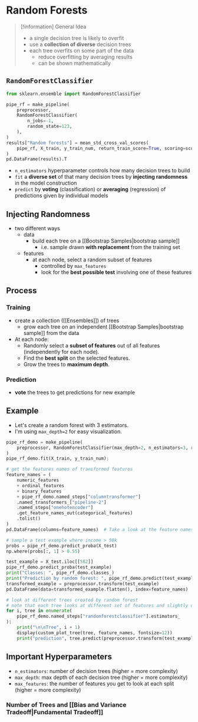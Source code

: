 # Random Forests
> [!information] General Idea
> - a single decision tree is likely to overfit
> - use a **collection of diverse** decision trees
> - each tree overfits on some part of the data 
> 	- reduce overfitting by averaging results
> 	- can be shown mathematically

## `RandomForestClassifier`
```python
from sklearn.ensemble import RandomForestClassifier

pipe_rf = make_pipeline(
    preprocessor,
    RandomForestClassifier(
        n_jobs=-1,
        random_state=123,
    ),
)
results["Random forests"] = mean_std_cross_val_scores(
    pipe_rf, X_train, y_train_num, return_train_score=True, scoring=scoring_metric
)
pd.DataFrame(results).T
```
- `n_estimators` hyperparameter controls how many decision trees to build
- `fit` a **diverse set** of that many decision trees by **injecting randomness** in the model construction
- `predict` by **voting** (classification) or **averaging** (regression) of predictions given by individual models
## Injecting Randomness
- two different ways
	- data
		- build each tree on a [[Bootstrap Samples|bootstrap sample]]
			- i.e. sample drawn **with replacement** from the training set
	- features
		- at each node, select a random subset of features
			- controlled by `max_features`
			- look for the **best possible test** involving one of these features


## Process
### Training
- create a collection ([[Ensembles]]) of trees
	- grow each tree on an independent [[Bootstrap Samples|bootstrap sample]] from the data
- At each node:
    - Randomly select a **subset of features** out of all features (independently for each node).
    - Find the **best split** on the selected features.
    - Grow the trees to **maximum depth**.
### Prediction
- **vote** the trees to get predictions for new example

## Example
- Let's create a random forest with 3 estimators. 
- I'm using `max_depth=2` for easy visualization. 
```python
pipe_rf_demo = make_pipeline(
    preprocessor, RandomForestClassifier(max_depth=2, n_estimators=3, random_state=123)
)
pipe_rf_demo.fit(X_train, y_train_num);

# get the features names of transformed features
feature_names = (
    numeric_features
    + ordinal_features
    + binary_features
    + pipe_rf_demo.named_steps["columntransformer"]
    .named_transformers_["pipeline-2"]
    .named_steps["onehotencoder"]
    .get_feature_names_out(categorical_features)
    .tolist()
)
pd.DataFrame(columns=feature_names)  # Take a look at the feature names

# sample a test example where income > 50k
probs = pipe_rf_demo.predict_proba(X_test)
np.where(probs[:, 1] > 0.55)

test_example = X_test.iloc[[582]]
pipe_rf_demo.predict_proba(test_example)
print("Classes: ", pipe_rf_demo.classes_)
print("Prediction by random forest: ", pipe_rf_demo.predict(test_example))
transformed_example = preprocessor.transform(test_example)
pd.DataFrame(data=transformed_example.flatten(), index=feature_names)

# look at different trees created by random forest
# note that each tree looks at different set of features and slightly different data
for i, tree in enumerate(
    pipe_rf_demo.named_steps["randomforestclassifier"].estimators_
):
    print("\n\nTree", i + 1)
    display(custom_plot_tree(tree, feature_names, fontsize=12))
    print("prediction", tree.predict(preprocessor.transform(test_example)))
```
## Important Hyperparameters
- `n_estimators`: number of decision trees (higher = more complexity)
- `max_depth`: max depth of each decision tree (higher = more complexity)
- `max_features`: the number of features you get to look at each split (higher = more complexity)
### Number of Trees and [[Bias and Variance Tradeoff|Fundamental Tradeoff]]
